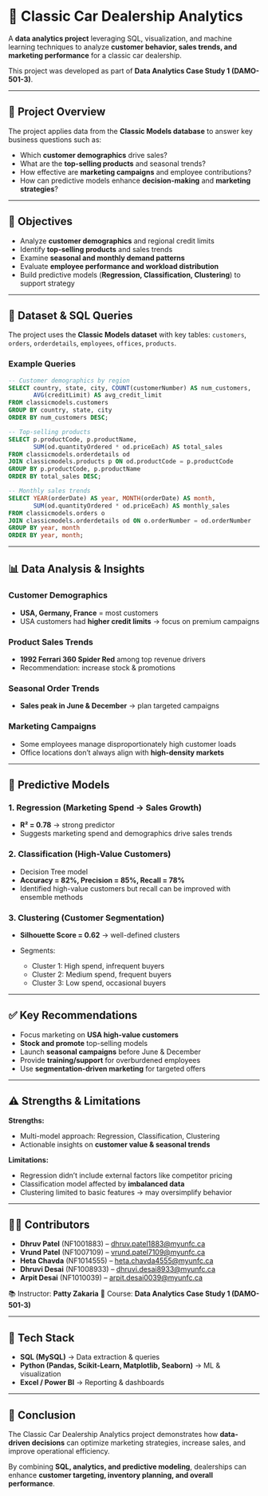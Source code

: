 
# 🚗 Classic Car Dealership Analytics  

A **data analytics project** leveraging SQL, visualization, and machine learning techniques to analyze **customer behavior, sales trends, and marketing performance** for a classic car dealership.  

This project was developed as part of **Data Analytics Case Study 1 (DAMO-501-3)**.  

---

## 📌 Project Overview  
The project applies data from the **Classic Models database** to answer key business questions such as:  
- Which **customer demographics** drive sales?  
- What are the **top-selling products** and seasonal trends?  
- How effective are **marketing campaigns** and employee contributions?  
- How can predictive models enhance **decision-making** and **marketing strategies**?  

---

## 🎯 Objectives  
- Analyze **customer demographics** and regional credit limits  
- Identify **top-selling products** and sales trends  
- Examine **seasonal and monthly demand patterns**  
- Evaluate **employee performance and workload distribution**  
- Build predictive models (**Regression, Classification, Clustering**) to support strategy  

---

## 📂 Dataset & SQL Queries  

The project uses the **Classic Models dataset** with key tables: `customers`, `orders`, `orderdetails`, `employees`, `offices`, `products`.  

### Example Queries  

```sql
-- Customer demographics by region
SELECT country, state, city, COUNT(customerNumber) AS num_customers,
       AVG(creditLimit) AS avg_credit_limit
FROM classicmodels.customers
GROUP BY country, state, city
ORDER BY num_customers DESC;
````

```sql
-- Top-selling products
SELECT p.productCode, p.productName,
       SUM(od.quantityOrdered * od.priceEach) AS total_sales
FROM classicmodels.orderdetails od
JOIN classicmodels.products p ON od.productCode = p.productCode
GROUP BY p.productCode, p.productName
ORDER BY total_sales DESC;
```

```sql
-- Monthly sales trends
SELECT YEAR(orderDate) AS year, MONTH(orderDate) AS month,
       SUM(od.quantityOrdered * od.priceEach) AS monthly_sales
FROM classicmodels.orders o
JOIN classicmodels.orderdetails od ON o.orderNumber = od.orderNumber
GROUP BY year, month
ORDER BY year, month;
```

---

## 📊 Data Analysis & Insights

### Customer Demographics

* **USA, Germany, France** = most customers
* USA customers had **higher credit limits** → focus on premium campaigns

### Product Sales Trends

* **1992 Ferrari 360 Spider Red** among top revenue drivers
* Recommendation: increase stock & promotions

### Seasonal Order Trends

* **Sales peak in June & December** → plan targeted campaigns

### Marketing Campaigns

* Some employees manage disproportionately high customer loads
* Office locations don’t always align with **high-density markets**

---

## 🤖 Predictive Models

### 1. Regression (Marketing Spend → Sales Growth)

* **R² = 0.78** → strong predictor
* Suggests marketing spend and demographics drive sales trends

### 2. Classification (High-Value Customers)

* Decision Tree model
* **Accuracy = 82%, Precision = 85%, Recall = 78%**
* Identified high-value customers but recall can be improved with ensemble methods

### 3. Clustering (Customer Segmentation)

* **Silhouette Score = 0.62** → well-defined clusters
* Segments:

  * Cluster 1: High spend, infrequent buyers
  * Cluster 2: Medium spend, frequent buyers
  * Cluster 3: Low spend, occasional buyers

---

## ✅ Key Recommendations

* Focus marketing on **USA high-value customers**
* **Stock and promote** top-selling models
* Launch **seasonal campaigns** before June & December
* Provide **training/support** for overburdened employees
* Use **segmentation-driven marketing** for targeted offers

---

## ⚠️ Strengths & Limitations

**Strengths:**

* Multi-model approach: Regression, Classification, Clustering
* Actionable insights on **customer value & seasonal trends**

**Limitations:**

* Regression didn’t include external factors like competitor pricing
* Classification model affected by **imbalanced data**
* Clustering limited to basic features → may oversimplify behavior

---

## 👨‍💻 Contributors

* **Dhruv Patel** (NF1001883) – [dhruv.patel1883@myunfc.ca](mailto:dhruv.patel1883@myunfc.ca)
* **Vrund Patel** (NF1007109) – [vrund.patel7109@myunfc.ca](mailto:vrund.patel7109@myunfc.ca)
* **Heta Chavda** (NF1014555) – [heta.chavda4555@myunfc.ca](mailto:heta.chavda4555@myunfc.ca)
* **Dhruvi Desai** (NF1008933) – [dhruvi.desai8933@myunfc.ca](mailto:dhruvi.desai8933@myunfc.ca)
* **Arpit Desai** (NF1010039) – [arpit.desai0039@myunfc.ca](mailto:arpit.desai0039@myunfc.ca)

📚 Instructor: **Patty Zakaria**
📖 Course: **Data Analytics Case Study 1 (DAMO-501-3)**

---

## 📂 Tech Stack

* **SQL (MySQL)** → Data extraction & queries
* **Python (Pandas, Scikit-Learn, Matplotlib, Seaborn)** → ML & visualization
* **Excel / Power BI** → Reporting & dashboards

---

## 📌 Conclusion

The Classic Car Dealership Analytics project demonstrates how **data-driven decisions** can optimize marketing strategies, increase sales, and improve operational efficiency.

By combining **SQL, analytics, and predictive modeling**, dealerships can enhance **customer targeting, inventory planning, and overall performance**.
